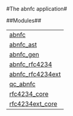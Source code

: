 

#The abnfc application#


##Modules##


<table width="100%" border="0" summary="list of modules">
<tr><td><a href="abnfc.md" class="module">abnfc</a></td></tr>
<tr><td><a href="abnfc_ast.md" class="module">abnfc_ast</a></td></tr>
<tr><td><a href="abnfc_gen.md" class="module">abnfc_gen</a></td></tr>
<tr><td><a href="abnfc_rfc4234.md" class="module">abnfc_rfc4234</a></td></tr>
<tr><td><a href="abnfc_rfc4234ext.md" class="module">abnfc_rfc4234ext</a></td></tr>
<tr><td><a href="qc_abnfc.md" class="module">qc_abnfc</a></td></tr>
<tr><td><a href="rfc4234_core.md" class="module">rfc4234_core</a></td></tr>
<tr><td><a href="rfc4234ext_core.md" class="module">rfc4234ext_core</a></td></tr></table>

